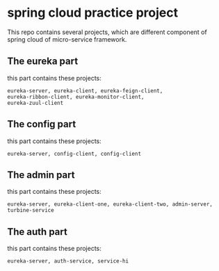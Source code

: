# spring cloud practice project
This repo contains several projects, which are different component
of spring cloud of micro-service framework.

## The eureka part
 this part contains these projects:
    
    eureka-server, eureka-client, eureka-feign-client, 
    eureka-ribbon-client, eureka-monitor-client,
    eureka-zuul-client
    
## The config part
 this part contains these projects:

    eureka-server, config-client, config-client

## The admin part
 this part contains these projects:

    eureka-server, eureka-client-one, eureka-client-two, admin-server,
    turbine-service

## The auth part
 this part contains these projects:

    eureka-server, auth-service, service-hi